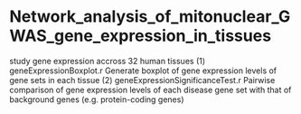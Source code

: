 # Network_analysis_of_mitonuclear_GWAS_gene_expression_in_tissues
study gene expression accross 32 human tissues  (1) geneExpressionBoxplot.r Generate boxplot of gene expression levels of gene sets in each tissue  (2) geneExpressionSignificanceTest.r Pairwise comparison of gene expression levels of each disease gene set with that of background genes (e.g. protein-coding genes)        
